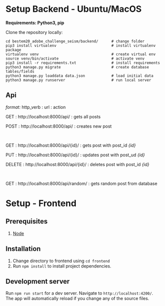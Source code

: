 # Setup Backend - Ubuntu/MacOS

**Requirements: Python3, pip**

Clone the repository locally:

```
cd bestem20_adobe_challenge_seism/backend/      # change folder
pip3 install virtualenv                         # install virtualenv package
virtualenv venv                                 # create virtual env
source venv/bin/activate                        # activate venv 
pip3 install -r requirements.txt                # install requirements
python3 manage.py migrate                       # create database tables/fields
python3 manage.py loaddata data.json            # load initial data
python3 manage.py runserver                     # run local server
```

## Api

*format:* http_verb : url : action

GET : http://localhost:8000/api/ : gets all posts

POST : http://localhost:8000/api/ : creates new post

<br>

GET : http://localhost:8000/api/{id}/ : gets post with post_id *{id}*

PUT : http://localhost:8000/api/{id}/ : updates post with post_ud *{id}*

DELETE : http://localhost:8000/api/{id}/ : deletes post with post_id *{id}*

<br>

GET : http://localhost:8000/api/random/ : gets random post from database


# Setup - Frontend

## Prerequisites 
1. [Node](https://nodejs.org/en/)

## Installation 
1. Change directory to frontend using `cd frontend`
2. Run `npm install` to install project dependencies.

## Development server

Run `npm run start` for a dev server. Navigate to `http://localhost:4200/`. The app will automatically reload if you change any of the source files.

